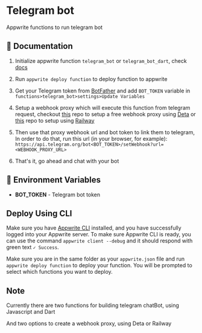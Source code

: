 # Telegram bot

Appwrite functions to run telegram bot


## 🤖 Documentation

1. Initialize appwrite function `telegram_bot` or `telegram_bot_dart`, check [docs](https://appwrite.io/docs/functions)


2. Run `appwrite deploy function` to deploy function to appwrite


3. Get your Telegram token from [BotFather](https://t.me/BotFather) and add `BOT_TOKEN` variable in `functions>telegram_bot>settings>Update Variables`


4. Setup a webhook proxy which will execute this function from telegram request, checkout [this](https://github.com/rohitsangwan01/appwrite_webhook_deta) repo to setup a free webhook proxy using [Deta](https://deta.space/manual/introduction) or [this](https://github.com/Meldiron/railway-webhook-proxy) repo to setup using [Railway](https://railway.app/)


5. Then use that proxy webhook url and bot token to link them to telegram, In order to do that, run this url (in your browser, for example): `https://api.telegram.org/bot<BOT_TOKEN>/setWebhook?url=<WEBHOOK_PROXY_URL>`


6. That's it, go ahead and chat with your bot


## 📝 Environment Variables

- **BOT_TOKEN** - Telegram bot token

## Deploy Using CLI

Make sure you have [Appwrite CLI](https://appwrite.io/docs/command-line#installation) installed, and you have successfully logged into your Appwrite server. To make sure Appwrite CLI is ready, you can use the command `appwrite client --debug` and it should respond with green text `✓ Success`.

Make sure you are in the same folder as your `appwrite.json` file and run `appwrite deploy function` to deploy your function. You will be prompted to select which functions you want to deploy.


## Note 

Currently there are two functions for building telegram chatBot, using Javascript and Dart

And two options to create a webhook proxy, using Deta or Railway